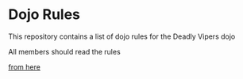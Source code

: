 Dojo Rules
==========

This repository contains a list of dojo rules for the Deadly Vipers dojo

All members should read the rules

[from here](https://github.com/deadlyvipers)
